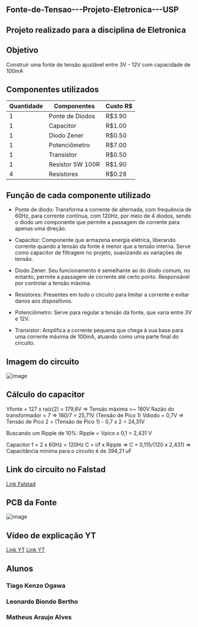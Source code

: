 ## Fonte-de-Tensao---Projeto-Eletronica---USP

## Projeto realizado para a disciplina de Eletronica



## Objetivo

Construir uma fonte de tensão ajustável entre 3V - 12V com capacidade de 100mA


## Componentes utilizados

Quantidade | Componentes | Custo R$
--- | --- | ---
1 | Ponte de Diodos | R$3.90
1 | Capacitor | R$1.00
1 | Diodo Zener | R$0.50
1 | Potenciômetro | R$7.00
1 | Transistor | R$0.50
1 | Resistor 5W 100R | R$1.90
4 | Resistores | R$0.28


## Função de cada componente utilizado

* Ponte de diodo: Transforma a corrente de alternada, com frequência de 60Hz, para corrente contínua, com 120Hz, por meio de 4 diodos, sendo o diodo um componente que permite a passagem de corrente para apenas uma direção.  

* Capacitor: Componente que armazena energia elétrica, liberando corrente quando a tensão da fonte é menor que a tensão interna. Serve como capacitor de filtragem no projeto, suavizando as variações de tensão.

* Diodo Zener: Seu funcionamento é semelhante ao do diodo comum, no entanto, permite a passagem de corrente até certo ponto. Responsável por controlar a tensão máxima.

* Resistores: Presentes em todo o circuito para limitar a corrente e evitar danos aos dispositivos.

* Potenciômetro: Serve para regular a tensão da fonte, que varia entre 3V e 12V.

* Transistor: Amplifica a corrente pequena que chega à sua base para uma corrente máxima de 100mA, atuando como uma parte final do circuito.

## Imagem do circuito
![image](https://github.com/user-attachments/assets/6c96fd4a-c17d-491f-af33-f593f55da168)


## Cálculo do capacitor

Vfonte = 127 x raiz(2) = 179,6V => Tensão máxima =~ 180V
Razão do transformador = 7 => 180/7 = 25,71V (Tensão de Pico 1)
Vdiodo = 0,7V => Tensão de Pico 2 = (Tensão de Pico 1) - 0,7 x 2 = 24,31V

Buscando um Ripple de 10%:
Ripple = Vpico x 0,1 = 2,431 V

Capacitor
f = 2 x 60Hz = 120Hz
C = i/f x Ripple => C = 0,115/(120 x 2,431) => Capacitância mínima para o circuito é de 394,21 uF



## Link do circuito no Falstad
[Link Falstad](https://tinyurl.com/29j4x7qe)


## PCB da Fonte
![image](https://github.com/user-attachments/assets/42262ae2-c2b7-4f5b-a95d-58f3422a1c0e)


## Vídeo de explicação YT
[Link YT](https://www.youtube.com/watch?v=4OP18t41a2M)
[Link YT](https://youtube.com/shorts/zovsuaQ34ok?feature=share)



## Alunos
### Tiago Kenzo Ogawa
### Leonardo Biondo Bertho
### Matheus Araujo Alves
